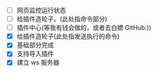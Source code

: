 -   [ ] 网页监控运行状态
-   [ ] 给插件造轮子。(此处指命令部分)
-   [ ] 插件中心(等我有钱会做的，或者去白嫖 GitHub:))
-   [x] 给插件造轮子(此处指发送执行的命令)
-   [x] 基础部分完成
-   [x] 支持导入插件
-   [x] 建立 ws 服务器
